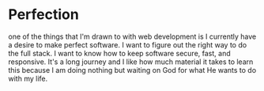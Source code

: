# Perfection
one of the things that I'm drawn to with web development is I currently have a desire to make perfect software. I want to figure out the right way to do the full stack. I want to know how to keep software secure, fast, and responsive. It's a long journey and I like how much material it takes to learn this because I am doing nothing but waiting on God for what He wants to do with my life.